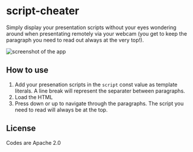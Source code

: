# script-cheater
Simply display your presentation scripts without your eyes wondering around when presentating remotely via your webcam (you get to keep the paragraph you need to read out always at the very top!).

![screenshot of the app](https://cdn.glitch.com/98449704-33d8-49b2-88f2-aa6d2aeba5d3%2Fscript-cheater.png?v=1622446304936)

## How to use
1. Add your presenation scripts in the `script` const value as template literals. A line break will represent the separater between paragraphs.
2. Load the HTML
3. Press down or up to navigate through the paragraphs. The script you need to read will always be at the top.

## License
Codes are Apache 2.0
